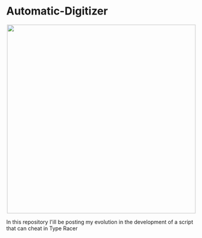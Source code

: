# Automatic-Digitizer

<p align="center">
  <img width="500" height="500" src="http://www.fillmurray.com/460/300](https://user-images.githubusercontent.com/67072582/200209203-a967aafa-f13c-4544-b4bf-5c72cbdc758c.png">
</p>

In this repository I'ill be posting my evolution in the development of a script that can cheat in Type Racer

